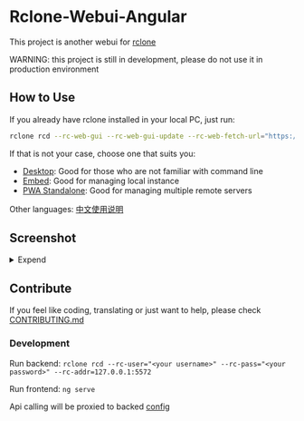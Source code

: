 # Rclone-Webui-Angular

This project is another webui for [rclone](https://github.com/rclone/rclone)

WARNING: this project is still in development, please do not use it in production environment

## How to Use

If you already have rclone installed in your local PC, just run:

```bash
rclone rcd --rc-web-gui --rc-web-gui-update --rc-web-fetch-url="https://s3.yuudi.dev/rwa/embed/version.json"
```

If that is not your case, choose one that suits you:

- [Desktop](./docs/native.md): Good for those who are not familiar with command line
- [Embed](./docs/embed.md): Good for managing local instance
- [PWA Standalone](./docs/pwa.md): Good for managing multiple remote servers

Other languages: [中文使用说明](./docs/zh/Instructions.md)

## Screenshot

<details>
    <summary>Expend</summary>

backends

![backends-screenshot](./docs/screenshots/backends.png)

create backends

![create-backend-screenshot](./docs/screenshots/create-backend.png)

explorer

![explorer-screenshot](./docs/screenshots/explorer.png)

mounting

![mounting-screenshot](./docs/screenshots/mounting.png)

</details>

## Contribute

If you feel like coding, translating or just want to help, please check [CONTRIBUTING.md](./docs/CONTRIBUTING.md)

### Development

Run backend: `rclone rcd --rc-user="<your username>" --rc-pass="<your password>" --rc-addr=127.0.0.1:5572`

Run frontend: `ng serve`

Api calling will be proxied to backed [config](./src/proxy.conf.mjs)
